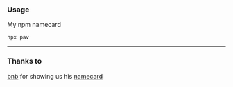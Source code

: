 ### Usage

My npm namecard

```console
npx pav
```

---

### Thanks to

[bnb](https://github.com/bnb) for showing us his [namecard](https://github.com/bnb/bitandbang)
